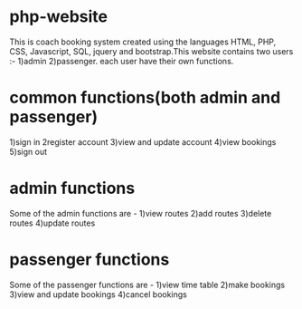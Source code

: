 # php-website

This is coach booking system created using the languages HTML, PHP, CSS, Javascript, SQL, jquery and bootstrap.This website contains two users :- 1)admin 2)passenger.
each user have their own functions.

# common functions(both admin and passenger)
1)sign in
2register account
3)view and update account
4)view bookings
5)sign out

# admin functions
Some of the admin functions are -
1)view routes
2)add routes
3)delete routes
4)update routes

# passenger functions
Some of the passenger functions are -
1)view time table
2)make bookings
3)view and update bookings
4)cancel bookings








